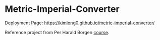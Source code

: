 # Metric-Imperial-Converter

Deployment Page: https://kimlong0.github.io/metric-imperial-converter/

Reference project from Per Harald Borgen <a href="https://www.figma.com/file/cqtGul0V8RFXY4vTcIv1Kc/Unit-Conversion?node-id=0%3A13" target="_blank">course</a>.
